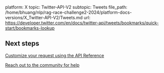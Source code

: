 platform: X
topic: Twitter-API-V2
subtopic: Tweets
file_path: /home/bhuang/nlp/rag-race-challenge2-2024/platform-docs-versions/X_Twitter-API-V2/Tweets.md
url: https://developer.twitter.com/en/docs/twitter-api/tweets/bookmarks/quick-start/bookmarks-lookup

## Next steps

[Customize your request using the API Reference](https://developer.twitter.com/en/docs/twitter-api/tweets/bookmarks/api-reference "Customize your request using the API Reference")

[Reach out to the community for help](https://twittercommunity.com/ "Reach out to the community for help")